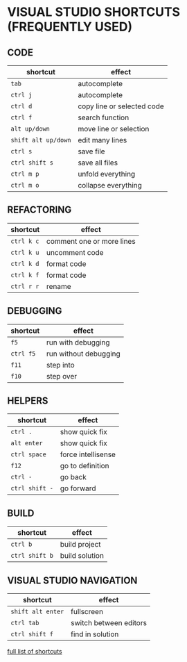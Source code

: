 # VISUAL STUDIO SHORTCUTS (FREQUENTLY USED)

## CODE

| shortcut | effect |
| --- | --- |
| `tab` | autocomplete |
| `ctrl j` | autocomplete |
| `ctrl d` | copy line or selected code |
| `ctrl f` | search function |
| `alt up/down` | move line or selection |
| `shift alt up/down` | edit many lines |
| `ctrl s` | save file |
| `ctrl shift s` | save all files |
| `ctrl m p` | unfold everything |
| `ctrl m o` | collapse everything |

## REFACTORING

| shortcut | effect |
| --- | --- |
| `ctrl k c` | comment one or more lines |
| `ctrl k u` | uncomment code |
| `ctrl k d` | format code |
| `ctrl k f` | format code |
| `ctrl r r` | rename |

## DEBUGGING

| shortcut | effect |
| --- | --- |
| `f5`| run with debugging |
| `ctrl f5`| run without debugging |
| `f11` | step into |
| `f10` | step over |

## HELPERS

| shortcut | effect |
| --- | --- |
| `ctrl .` | show quick fix |
| `alt enter` | show quick fix |
| `ctrl space` | force intellisense |
| `f12` | go to definition |
| `ctrl -` | go back |
| `ctrl shift -` | go forward |

## BUILD

| shortcut | effect |
| --- | --- |
| `ctrl b` | build project |
| `ctrl shift b` | build solution |

## VISUAL STUDIO NAVIGATION

| shortcut | effect |
| ------- | ------ |
| `shift alt enter` | fullscreen |
| `ctrl tab` | switch between editors |
| `ctrl shift f` | find in solution |

[full list of shortcuts](https://docs.microsoft.com/en-us/visualstudio/ide/default-keyboard-shortcuts-in-visual-studio?view=vs-2019)
